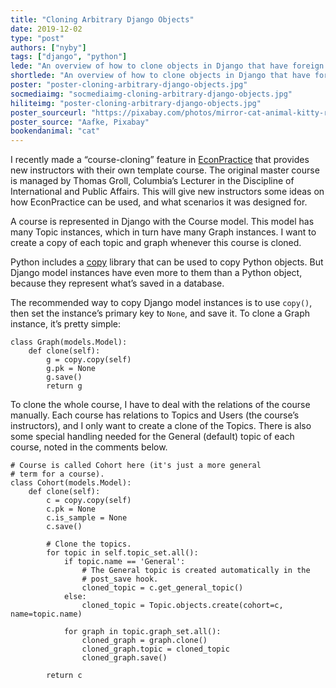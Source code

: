 ```yaml
---
title: "Cloning Arbitrary Django Objects"
date: 2019-12-02
type: "post"
authors: ["nyby"]
tags: ["django", "python"]
lede: "An overview of how to clone objects in Django that have foreign key relations."
shortlede: "An overview of how to clone objects in Django that have foreign key relations."
poster: "poster-cloning-arbitrary-django-objects.jpg"
socmediaimg: "socmediaimg-cloning-arbitrary-django-objects.jpg"
hiliteimg: "poster-cloning-arbitrary-django-objects.jpg"
poster_sourceurl: "https://pixabay.com/photos/mirror-cat-animal-kitty-reflection-1359469/"
poster_source: "Aafke, Pixabay"
bookendanimal: "cat"
---
```


I recently made a “course-cloning” feature in
[EconPractice](https://econpractice.ctl.columbia.edu/)
that provides new instructors with their own template course. The
original master course is managed by Thomas Groll, Columbia’s Lecturer in the
Discipline of International and Public Affairs. This will give new
instructors some ideas on how EconPractice can be used, and what
scenarios it was designed for.

A course is represented in Django with the Course model. This model
has many Topic instances, which in turn have many Graph instances. I
want to create a copy of each topic and graph whenever this course is
cloned.

Python includes a [copy](https://docs.python.org/3.6/library/copy.html) library
that can be used to copy Python objects. But Django model instances
have even more to them than a Python object, because they represent
what’s saved in a database.

The recommended way to copy Django model instances is to use `copy()`,
then set the instance’s primary key to `None`, and save it. To clone a
Graph instance, it’s pretty simple:

```
class Graph(models.Model):
    def clone(self):
        g = copy.copy(self)
        g.pk = None
        g.save()
        return g
```

To clone the whole course, I have to deal with the relations of the
course manually. Each course has relations to Topics and Users (the
course’s instructors), and I only want to create a clone of the
Topics. There is also some special handling needed for the General
(default) topic of each course, noted in the comments below.

```
# Course is called Cohort here (it's just a more general
# term for a course).
class Cohort(models.Model):
    def clone(self):
        c = copy.copy(self)
        c.pk = None
        c.is_sample = None
        c.save()

        # Clone the topics.
        for topic in self.topic_set.all():
            if topic.name == 'General':
                # The General topic is created automatically in the
                # post_save hook.
                cloned_topic = c.get_general_topic()
            else:
                cloned_topic = Topic.objects.create(cohort=c, name=topic.name)

            for graph in topic.graph_set.all():
                cloned_graph = graph.clone()
                cloned_graph.topic = cloned_topic
                cloned_graph.save()

        return c
```
